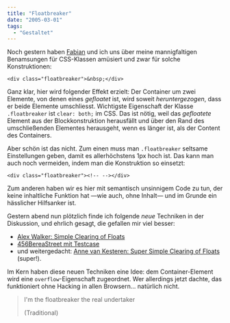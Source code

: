 ```yaml
---
title: "Floatbreaker"
date: "2005-03-01"
tags:
  - "Gestaltet"
---
```


Noch gestern haben [Fabian](http://www.ichbinharmlos.de/blog/) und ich uns über meine mannigfaltigen Benamsungen für CSS-Klassen amüsiert und zwar für solche Konstruktionen:

`<div class="floatbreaker">&nbsp;</div>`

Ganz klar, hier wird folgender Effekt erzielt: Der Container um zwei Elemente, von denen eines _gefloatet_ ist, wird soweit _heruntergezogen_, dass er beide Elemente umschliesst. Wichtigste Eigenschaft der Klasse `.floatbreaker` ist `clear: both;` im CSS. Das ist nötig, weil das _gefloatete_ Element aus der Blockkonstruktion herausfällt und über den Rand des umschließenden Elementes herausgeht, wenn es länger ist, als der Content des Containers.

Aber schön ist das nicht. Zum einen muss man `.floatbreaker` seltsame Einstellungen geben, damit es allerhöchstens 1px hoch ist. Das kann man auch noch vermeiden, indem man die Konstruktion so einsetzt:

`<div class="floatbreaker"><!-- --></div>`

Zum anderen haben wir es hier mit semantisch unsinnigem Code zu tun, der keine inhaltliche Funktion hat —wie auch, ohne Inhalt— und im Grunde ein hässlicher Hilfsanker ist.

Gestern abend nun plötzlich finde ich folgende _neue_ Techniken in der Diskussion, und ehrlich gesagt, die gefallen mir viel besser:

- [Alex Walker: Simple Clearing of Floats](http://www.sitepoint.com/blog-post-view?id=238086)
- [456BereaStreet mit Testcase](http://www.456bereastreet.com/archive/200502/simple_clearing_of_floats/)
- und weitergedacht: [Anne van Kesteren: Super Simple Clearing of Floats](http://annevankesteren.nl/archives/2005/03/clearing-floats) (super!).

Im Kern haben diese neuen Techniken eine Idee: dem Container-Element wird eine `overflow`\-Eigenschaft zugeordnet. Wer allerdings jetzt dachte, das funktioniert ohne Hacking in allen Browsern... natürlich nicht.

> I'm the floatbreaker
> the real undertaker
>
> (Traditional)
